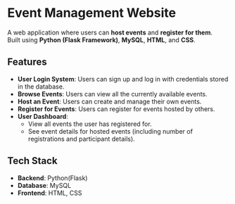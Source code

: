 # Event Management Website

A web application where users can **host events** and **register for them**.  
Built using **Python (Flask Framework)**, **MySQL**, **HTML**, and **CSS**.


## Features
- **User Login System**: Users can sign up and log in with credentials stored in the database.
- **Browse Events**: Users can view all the currently available events.
- **Host an Event**: Users can create and manage their own events.
- **Register for Events**: Users can register for events hosted by others.
- **User Dashboard**:
  - View all events the user has registered for.
  - See event details for hosted events (including number of registrations and participant details).


## Tech Stack
- **Backend**: Python(Flask)
- **Database**: MySQL
- **Frontend**: HTML, CSS